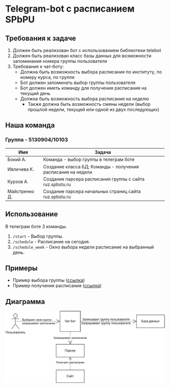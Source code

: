 # Telegram-bot с расписанием SPbPU

## Требования к задаче
1. Должен быть реализован бот с использованием библиотеки telebot
2. Должен быть реализован класс базы данных для возможности запоминания номера группы пользователя
3. Требования к чат-боту:
    - Должна быть возможность выбора расписания по институту, по номеру курса, по группе
    - Бот должен запоминать выбор группы пользователя
    - Бот должен иметь команду для получения расписания на текущий день
    - Должна быть возможность выбора расписания на неделю
      - Также должна быть возможность смены недели (выбор прошлой недели, текущей или одной из двух последующих)

## Наша команда

### Группа - 5130904/10103

| Имя | Задача |
------------|---------|
| Бокий А. | Команда - выбор группы в телеграм боте |
| Ивличева К. | Создание класса БД; Команды - получения расписания на недели |
| Курзов А. | Создание парсера расписания группы с сайта ruz.spbstu.ru |
| Майстренко Д. | Создание парсера начальных страниц сайта ruz.spbstu.ru |

## Использование

В телеграм боте 3 команды.

1. `/start` - Выбор группы.
2. `/schedule` - Расписание на сегодня.
3. `/schedule_week` - Окно выбора недели расписание на выбранный день. 

## Примеры

- Пример выбора группы ([ссылка](./docs/choose_group_ex.md))
- Пример получения расписания ([ссылка](./docs/schedule_output_ex.md))

## Диаграмма
![диаграмма](./docs/media/диаграмма.png)
